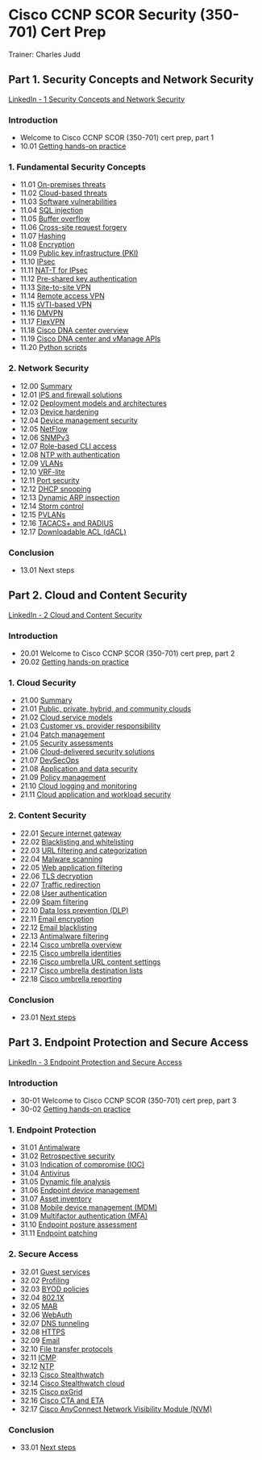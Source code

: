 # Cisco CCNP SCOR Security (350-701) Cert Prep

Trainer: Charles Judd


## Part 1. Security Concepts and Network Security

[LinkedIn - 1 Security Concepts and Network Security](https://bit.ly/3lAnE75)


### Introduction

- Welcome to Cisco CCNP SCOR (350-701) cert prep, part 1
- 10.01 [Getting hands-on practice](10.01-handson.md)


### 1. Fundamental Security Concepts

- 11.01 [On-premises threats](11.01-premises.md)
- 11.02 [Cloud-based threats](11.02-cloud.md)
- 11.03 [Software vulnerabilities](11.03-swVul.md)
- 11.04 [SQL injection](11.04-sqlInject.md)
- 11.05 [Buffer overflow](11.05-buffer.md)
- 11.06 [Cross-site request forgery](11.06-csrf.md)
- 11.07 [Hashing](11.07-hashing.md)
- 11.08 [Encryption](11.08-encrypt.md)
- 11.09 [Public key infrastructure (PKI)](11.09-pki.md)
- 11.10 [IPsec](11.10-ipsec.md)
- 11.11 [NAT-T for IPsec](11.11-natT.md)
- 11.12 [Pre-shared key authentication](11.12-keyauth.md)
- 11.13 [Site-to-site VPN](11.13-s2svpn.md)
- 11.14 [Remote access VPN](11.14-ravpn.md)
- 11.15 [sVTI-based VPN](11.15-svti.md)
- 11.16 [DMVPN](11.16-dmvpn.md)
- 11.17 [FlexVPN](11.17-flexvpn.md)
- 11.18 [Cisco DNA center overview](11.18-dnaoverview.md)
- 11.19 [Cisco DNA center and vManage APIs](11.19-dnavManage.md)
- 11.20 [Python scripts](11.20-python.md)


### 2. Network Security

- 12.00 [Summary](12.00-summary.md)
- 12.01 [IPS and firewall solutions](12.01-ipsfw.md)
- 12.02 [Deployment models and architectures](12.02-arch.md)
- 12.03 [Device hardening](12.03-hardening.md)
- 12.04 [Device management security](12.04-devmgmt.md)
- 12.05 [NetFlow](12.05-netflow.md)
- 12.06 [SNMPv3](12.06-snmpv3.md)
- 12.07 [Role-based CLI access](12.07-rbaccli.md)
- 12.08 [NTP with authentication](12.08-ntpauth.md)
- 12.09 [VLANs](12.09-vlans.md)
- 12.10 [VRF-lite](12.10-vfrlite.md)
- 12.11 [Port security](12.11-portsec.md)
- 12.12 [DHCP snooping](12.12-dhcpsnoop.md)
- 12.13 [Dynamic ARP inspection](12.13-dynaapr.md)
- 12.14 [Storm control](12.14-stormctrl.md)
- 12.15 [PVLANs](12.15-pvlans.md)
- 12.16 [TACACS+ and RADIUS](12.16-authsrv.md)
- 12.17 [Downloadable ACL (dACL)](12.17-dacl.md)


### Conclusion

- 13.01 Next steps


## Part 2. Cloud and Content Security

[LinkedIn - 2 Cloud and Content Security](https://bit.ly/3nXa7I4)


### Introduction

- 20.01 Welcome to Cisco CCNP SCOR (350-701) cert prep, part 2
- 20.02 [Getting hands-on practice](20.01-handson.md)


### 1. Cloud Security

- 21.00 [Summary](21.00-summary.md)
- 21.01 [Public, private, hybrid, and community clouds](21.01-clouds.md)
- 21.02 [Cloud service models](21.02-cloudmodel.md)
- 21.03 [Customer vs. provider responsibility](21.03-response.md)
- 21.04 [Patch management](21.04-patchmgmt.md)
- 21.05 [Security assessments](21.05-secassess.md)
- 21.06 [Cloud-delivered security solutions](21.06-secsol.md)
- 21.07 [DevSecOps](21.07-devsecops.md)
- 21.08 [Application and data security](21.08-appsec.md)
- 21.09 [Policy management](21.09-policy.md)
- 21.10 [Cloud logging and monitoring](21.10-logmonit.md)
- 21.11 [Cloud application and workload security](21.11-workload.md)


### 2. Content Security

- 22.01 [Secure internet gateway](22.01-gateway.md)
- 22.02 [Blacklisting and whitelisting](22.02-listings.md)
- 22.03 [URL filtering and categorization](22.03-urlfilter.md)
- 22.04 [Malware scanning](22.04-malware.md)
- 22.05 [Web application filtering](22.05-webfilter.md)
- 22.06 [TLS decryption](22.06-tlsdescrypt.md)
- 22.07 [Traffic redirection](22.07-redirect.md)
- 22.08 [User authentication](22.08-userauth.md)
- 22.09 [Spam filtering](22.09-spanfilter.md)
- 22.10 [Data loss prevention (DLP)](22.10-dlp.md)
- 22.11 [Email encryption](22.11-emailencrypt.md)
- 22.12 [Email blacklisting](22.12-emaillist.md)
- 22.13 [Antimalware filtering](22.13-antimalware.md)
- 22.14 [Cisco umbrella overview](22.14-umbrella.md)
- 22.15 [Cisco umbrella identities](22.15-identity.md)
- 22.16 [Cisco umbrella URL content settings](22.16-url.md)
- 22.17 [Cisco umbrella destination lists](22.17-dstlist.md)
- 22.18 [Cisco umbrella reporting](22.18-report.md)


### Conclusion

- 23.01 [Next steps](23.01-next.md)


## Part 3. Endpoint Protection and Secure Access

[LinkedIn - 3 Endpoint Protection and Secure Access](https://bit.ly/3CXByG8)


### Introduction

- 30-01 Welcome to Cisco CCNP SCOR (350-701) cert prep, part 3
- 30-02 [Getting hands-on practice](31.02-handson.md)


### 1. Endpoint Protection

- 31.01 [Antimalware](31.01-antimalware.md)
- 31.02 [Retrospective security](31.02-retrospect.md)
- 31.03 [Indication of compromise (IOC)](31.03-ioc.md)
- 31.04 [Antivirus](31.04-antivirus.md)
- 31.05 [Dynamic file analysis](31.05-dynafile.md)
- 31.06 [Endpoint device management](31.06-devmgmt.md)
- 31.07 [Asset inventory](31.07-assetinv.md)
- 31.08 [Mobile device management (MDM)](31.08-mdm.md)
- 31.09 [Multifactor authentication (MFA)](31.09-mfa.md)
- 31.10 [Endpoint posture assessment](31.10-posture.md)
- 31.11 [Endpoint patching](31.11-endptpatch.md)


### 2. Secure Access

- 32.01 [Guest services](32.01-guest.md)
- 32.02 [Profiling](32.02-profile.md)
- 32.03 [BYOD policies](32.03-bydo.md)
- 32.04 [802.1X](32.04-8021x.md)
- 32.05 [MAB](32.05-mab.md)
- 32.06 [WebAuth](32.06-webauth.md)
- 32.07 [DNS tunneling](32.07-dnstunnel.md)
- 32.08 [HTTPS](32.08-https.md)
- 32.09 [Email](32.09-email.md)
- 32.10 [File transfer protocols](32.10-ftp.md)
- 32.11 [ICMP](32.11-icmp.md)
- 32.12 [NTP](32.12-ntp.md)
- 32.13 [Cisco Stealthwatch](32.13-stealth.md)
- 32.14 [Cisco Stealthwatch cloud](32.14-stealthcloud.md)
- 32.15 [Cisco pxGrid](32.15-pxgrid.md)
- 32.16 [Cisco CTA and ETA](32.16-ctaeta.md)
- 32.17 [Cisco AnyConnect Network Visibility Module (NVM)](32.17-nvm.md)


### Conclusion

- 33.01 [Next steps](33.01-next.md)



